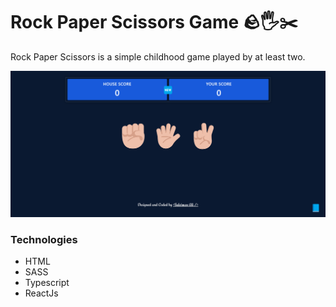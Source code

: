 # Rock Paper Scissors Game 🪨🖐️✂️  

Rock Paper Scissors is a simple childhood game played by at least two.

![Alt text](./site-image.png)

### Technologies
- HTML
- SASS
- Typescript 
- ReactJs
